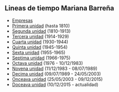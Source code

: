 ## Lineas de tiempo Mariana Barreña
- [Empresas](https://mbarrena.github.io/timelines/empresas)
- [Primera unidad](https://mbarrena.github.io/timelines/1unidad) (hasta 1810)
- [Segunda unidad](https://mbarrena.github.io/timelines/2unidad) (1810-1913)
- [Tercera unidad](https://mbarrena.github.io/timelines/3unidad) (1914-1929)
- [Cuarta unidad](https://mbarrena.github.io/timelines/4unidad) (1930-1944)
- [Quinta unidad](https://mbarrena.github.io/timelines/5unidad) (1945-1954)
- [Sexta unidad](https://mbarrena.github.io/timelines/6unidad) (1955-1965)
- [Septima unidad](https://mbarrena.github.io/timelines/7unidad) (1966-1975)
- [Octava unidad](https://mbarrena.github.io/timelines/8unidad) (1976 - 10/12/1983)
- [Novena unidad](https://mbarrena.github.io/timelines/9unidad) (11/12/1983 - 08/07/1989)
- [Decima unidad](https://mbarrena.github.io/timelines/10unidad) (09/07/1989 - 24/05/2003) 
- [Onceava unidad](https://mbarrena.github.io/timelines/11unidad) (25/05/2003 - 09/12/2015) 
- [Doceava unidad](https://mbarrena.github.io/timelines/12unidad) (10/12/2015 - actualidad)

